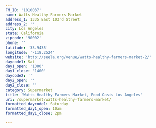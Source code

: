 ```yaml
---
FM_ID: '1010037'
name: Watts Healthy Farmers Market
address_1: 1335 East 103rd Street
address_2: ''
city: Los Angeles
state: California
zipcode: '90002'
phone: ''
latitude: '33.9435'
longitude: '-118.2524'
website: 'http://seela.org/venue/watts-healthy-farmers-market-2/'
daycode1: Sat
day1_open: '1000'
day1_close: '1400'
daycode2: ''
day2_open: ''
day2_close: ''
category: Supermarket
title: 'Watts Healthy Farmers Market, Food Oasis Los Angeles'
uri: /supermarket/watts-healthy-farmers-market/
formatted_daycode1: Saturday
formatted_day1_open: 10am
formatted_day1_close: 2pm

---
```

